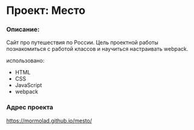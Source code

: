 # Проект: Место

### Описание:
Сайт про путешествия по России. Цель проектной работы познакомиться с работой классов и научиться настраивать webpack.

использовано:

- HTML
- CSS
- JavaScript
- webpack

### Адрес проекта

https://mormolad.github.io/mesto/
